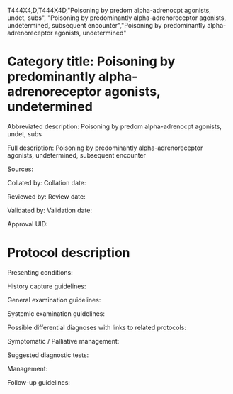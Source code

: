 T444X4,D,T444X4D,"Poisoning by predom alpha-adrenocpt agonists, undet, subs", "Poisoning by predominantly alpha-adrenoreceptor agonists, undetermined, subsequent encounter","Poisoning by predominantly alpha-adrenoreceptor agonists, undetermined"
# Category title: Poisoning by predominantly alpha-adrenoreceptor agonists, undetermined

Abbreviated description: Poisoning by predom alpha-adrenocpt agonists, undet, subs

Full description: Poisoning by predominantly alpha-adrenoreceptor agonists, undetermined, subsequent encounter

Sources:

Collated by:
Collation date:

Reviewed by:
Review date:

Validated by:
Validation date:

Approval UID:

# Protocol description

Presenting conditions:

History capture guidelines:

General examination guidelines:

Systemic examination guidelines:

Possible differential diagnoses with links to related protocols:

Symptomatic / Palliative management:

Suggested diagnostic tests:

Management:

Follow-up guidelines:
